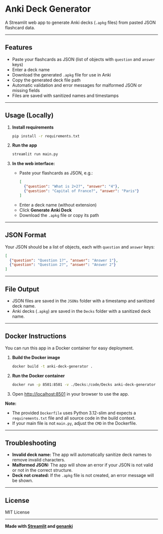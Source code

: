 # Anki Deck Generator

A Streamlit web app to generate Anki decks (`.apkg` files) from pasted JSON flashcard data.

---

## Features

- Paste your flashcards as JSON (list of objects with `question` and `answer` keys)
- Enter a deck name
- Download the generated `.apkg` file for use in Anki
- Copy the generated deck file path
- Automatic validation and error messages for malformed JSON or missing fields
- Files are saved with sanitized names and timestamps

---

## Usage (Locally)

1. **Install requirements**

   ```sh
   pip install -r requirements.txt
   ```

2. **Run the app**

   ```sh
   streamlit run main.py
   ```

3. **In the web interface:**
   - Paste your flashcards as JSON, e.g.:
     ```json
     [
       {"question": "What is 2+2?", "answer": "4"},
       {"question": "Capital of France?", "answer": "Paris"}
     ]
     ```
   - Enter a deck name (without extension)
   - Click **Generate Anki Deck**
   - Download the `.apkg` file or copy its path

---

## JSON Format

Your JSON should be a list of objects, each with `question` and `answer` keys:

```json
[
  {"question": "Question 1?", "answer": "Answer 1"},
  {"question": "Question 2?", "answer": "Answer 2"}
]
```

---

## File Output

- JSON files are saved in the `JSONs` folder with a timestamp and sanitized deck name.
- Anki decks (`.apkg`) are saved in the `Decks` folder with a sanitized deck name.

---

## Docker Instructions

You can run this app in a Docker container for easy deployment.

1. **Build the Docker image**

   ```sh
   docker build -t anki-deck-generator .
   ```

2. **Run the Docker container**

   ```sh
   docker run -p 8501:8501 -v ./Decks:/code/Decks anki-deck-generator
   ```

3. Open [http://localhost:8501](http://localhost:8501) in your browser to use the app.

**Note:**  
- The provided `Dockerfile` uses Python 3.12-slim and expects a `requirements.txt` file and all source code in the build context.
- If your main file is not `main.py`, adjust the `CMD` in the Dockerfile.

---

## Troubleshooting

- **Invalid deck name:** The app will automatically sanitize deck names to remove invalid characters.
- **Malformed JSON:** The app will show an error if your JSON is not valid or not in the correct structure.
- **Deck not created:** If the `.apkg` file is not created, an error message will be shown.

---

## License

MIT License

---

**Made with [Streamlit](https://streamlit.io/) and [genanki](https://github.com/kerrickstaley/genanki)**